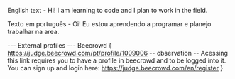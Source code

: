 English text - 
Hi! I am learning to code and I plan to work in the field.

Texto em português - 
Oi! Eu estou aprendendo a programar e planejo trabalhar na area.

--- External profiles ---
Beecrowd {
  https://judge.beecrowd.com/pt/profile/1009006 
  -- observation --
  Acessing this link requires you to have a profile in beecrowd and to be logged into it. You can sign up and login here: https://judge.beecrowd.com/en/register
}
